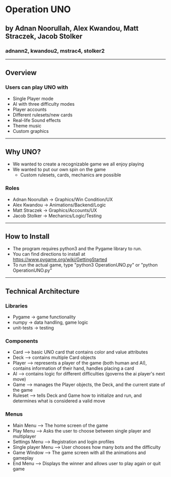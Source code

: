 # Operation UNO
## by Adnan Noorullah​, Alex Kwandou​, Matt Straczek, Jacob Stolker​
### adnann2, kwandou2, mstrac4, stolker2
---
## Overview 
### Users can play UNO with
- Single Player mode ​
- AI with three difficulty modes​
- Player accounts
- Different rulesets/new cards​
- Real-life Sound effects​
- Theme music
- Custom graphics ​

---
## Why UNO?
- We wanted to create a recognizable game we all enjoy playing​
- We wanted to put our own spin on the game​
    - Custom rulesets, cards, mechanics are possible

### Roles
- Adnan Noorullah​ -> Graphics/Win Condition/UX
- Alex Kwandou​    -> Animations/Backend/Logic
- Matt Straczek   -> Graphics/Accounts/UX
- Jacob Stolker​   -> Mechanics/Logic/Testing

---

## How to Install
- The program requires python3 and the Pygame library to run.
- You can find directions to install at https://www.pygame.org/wiki/GettingStarted
- To run the actual game, type "python3 OperationUNO.py" or "python OperationUNO.py"

---

## Technical Architecture

### Libraries
- Pygame     -> game functionality
- numpy      -> data handling, game logic
- unit-tests -> testing

### Components

- Card    –> basic UNO card that contains color and value attributes​
- Deck    –> contains multiple Card objects​
- Player  –> represents a player of the game (both human and AI), contains information of their hand, handles placing a card​
- AI      –> contains logic for different difficulties (governs the ai player's next move)​
- Game    –> manages the Player objects, the Deck, and the current state of the game​
- Ruleset –> tells Deck and Game how to initialize and run, and determines what is considered a valid move

### Menus
- Main Menu          –> The home screen of the game​
- Play Menu          –> Asks the user to choose between single player and multiplayer​
- Settings Menu      –> Registration and login profiles​
- Single player Menu –> User chooses how many bots and the difficulty​
- Game Window        –> The game screen with all the animations and gameplay​
- End Menu           –> Displays the winner and allows user to play again or quit game